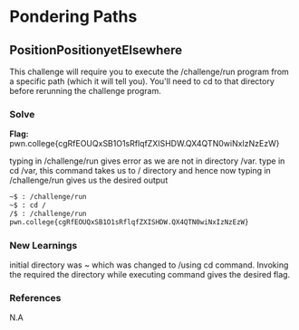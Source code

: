 # Pondering Paths

## PositionPositionyetElsewhere

This challenge will require you to execute the /challenge/run program from a specific path (which it will tell you). You'll need to cd to that directory before rerunning the challenge program. 

### Solve
**Flag:** pwn.college{cgRfEOUQxSB1O1sRflqfZXISHDW.QX4QTN0wiNxIzNzEzW}

typing in /challenge/run gives error as we are not in directory /var. type in cd /var, this command takes us to / directory and hence now typing in /challenge/run gives us the desired output 
```bash
~$ : /challenge/run
~$ : cd /
/$ : /challenge/run
pwn.college{cgRfEOUQxSB1O1sRflqfZXISHDW.QX4QTN0wiNxIzNzEzW}
```

### New Learnings
initial directory was ~ which was changed to /using cd command. Invoking the required the directory while executing command gives the desired flag.

### References 
N.A
